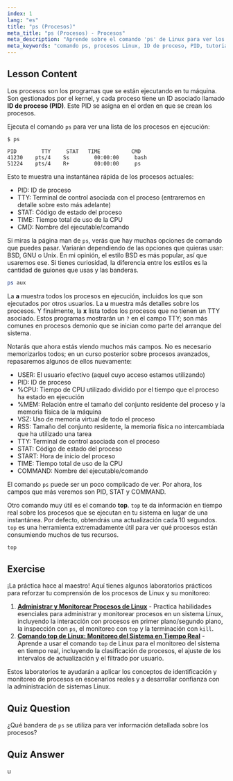 ```yaml
---
index: 1
lang: "es"
title: "ps (Procesos)"
meta_title: "ps (Procesos) - Procesos"
meta_description: "Aprende sobre el comando 'ps' de Linux para ver los procesos en ejecución y entender los ID de proceso (PIDs). Obtén una guía para principiantes sobre la gestión de procesos."
meta_keywords: "comando ps, procesos Linux, ID de proceso, PID, tutorial Linux, principiante, guía, comando top"
---
```


## Lesson Content

Los procesos son los programas que se están ejecutando en tu máquina. Son gestionados por el kernel, y cada proceso tiene un ID asociado llamado **ID de proceso (PID)**. Este PID se asigna en el orden en que se crean los procesos.

Ejecuta el comando `ps` para ver una lista de los procesos en ejecución:

```plaintext
$ ps

PID        TTY     STAT   TIME          CMD
41230    pts/4    Ss        00:00:00     bash
51224    pts/4    R+        00:00:00     ps
```

Esto te muestra una instantánea rápida de los procesos actuales:

- PID: ID de proceso
- TTY: Terminal de control asociada con el proceso (entraremos en detalle sobre esto más adelante)
- STAT: Código de estado del proceso
- TIME: Tiempo total de uso de la CPU
- CMD: Nombre del ejecutable/comando

Si miras la página man de `ps`, verás que hay muchas opciones de comando que puedes pasar. Variarán dependiendo de las opciones que quieras usar: BSD, GNU o Unix. En mi opinión, el estilo BSD es más popular, así que usaremos ese. Si tienes curiosidad, la diferencia entre los estilos es la cantidad de guiones que usas y las banderas.

```bash
ps aux
```

La **a** muestra todos los procesos en ejecución, incluidos los que son ejecutados por otros usuarios. La **u** muestra más detalles sobre los procesos. Y finalmente, la **x** lista todos los procesos que no tienen un TTY asociado. Estos programas mostrarán un `?` en el campo TTY; son más comunes en procesos demonio que se inician como parte del arranque del sistema.

Notarás que ahora estás viendo muchos más campos. No es necesario memorizarlos todos; en un curso posterior sobre procesos avanzados, repasaremos algunos de ellos nuevamente:

- USER: El usuario efectivo (aquel cuyo acceso estamos utilizando)
- PID: ID de proceso
- %CPU: Tiempo de CPU utilizado dividido por el tiempo que el proceso ha estado en ejecución
- %MEM: Relación entre el tamaño del conjunto residente del proceso y la memoria física de la máquina
- VSZ: Uso de memoria virtual de todo el proceso
- RSS: Tamaño del conjunto residente, la memoria física no intercambiada que ha utilizado una tarea
- TTY: Terminal de control asociada con el proceso
- STAT: Código de estado del proceso
- START: Hora de inicio del proceso
- TIME: Tiempo total de uso de la CPU
- COMMAND: Nombre del ejecutable/comando

El comando `ps` puede ser un poco complicado de ver. Por ahora, los campos que más veremos son PID, STAT y COMMAND.

Otro comando muy útil es el comando **top**. `top` te da información en tiempo real sobre los procesos que se ejecutan en tu sistema en lugar de una instantánea. Por defecto, obtendrás una actualización cada 10 segundos. `top` es una herramienta extremadamente útil para ver qué procesos están consumiendo muchos de tus recursos.

```bash
top
```

## Exercise

¡La práctica hace al maestro! Aquí tienes algunos laboratorios prácticos para reforzar tu comprensión de los procesos de Linux y su monitoreo:

1. **[Administrar y Monitorear Procesos de Linux](https://labex.io/es/labs/comptia-manage-and-monitor-linux-processes-590864)** - Practica habilidades esenciales para administrar y monitorear procesos en un sistema Linux, incluyendo la interacción con procesos en primer plano/segundo plano, la inspección con `ps`, el monitoreo con `top` y la terminación con `kill`.
2. **[Comando top de Linux: Monitoreo del Sistema en Tiempo Real](https://labex.io/es/labs/linux-linux-top-command-real-time-system-monitoring-388500)** - Aprende a usar el comando `top` de Linux para el monitoreo del sistema en tiempo real, incluyendo la clasificación de procesos, el ajuste de los intervalos de actualización y el filtrado por usuario.

Estos laboratorios te ayudarán a aplicar los conceptos de identificación y monitoreo de procesos en escenarios reales y a desarrollar confianza con la administración de sistemas Linux.

## Quiz Question

¿Qué bandera de `ps` se utiliza para ver información detallada sobre los procesos?

## Quiz Answer

u
